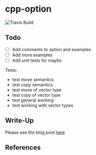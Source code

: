 # cpp-option 

![Travis Build](https://travis-ci.org/cwoodall/cpp-option.svg)
## Todo

- [ ] Add comments to option and examples
- [ ] Add more examples
- [ ] Add unit tests for maybe

Tests:

- test move semantics
- test copy semantics
- test move of vector type
- test copy of vector type
- test general working
- test working with vector types

## Write-Up

Please see the blog post [here]()

## References
